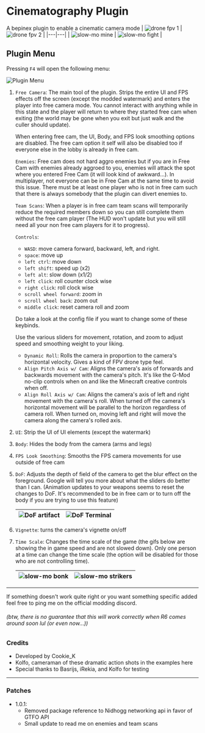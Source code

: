 # Cinematography Plugin

A bepinex plugin to enable a cinematic camera mode 
| ![drone fpv 1](https://i.imgur.com/W00cemO.gif) | ![drone fpv 2](https://i.imgur.com/021Qiji.gif) |
|---|---|
| ![slow-mo mine](https://i.imgur.com/QvpHisJ.gif) | ![slow-mo fight](https://i.imgur.com/mdgretE.gif) |


## Plugin Menu
Pressing `F4` will open the following menu: 

![Plugin Menu](https://i.imgur.com/65kEhDG.png)

1. `Free Camera`: The main tool of the plugin. Strips the entire UI and FPS effects off the screen (except the modded watermark) and enters the player into free camera mode. You cannot interact with anything while in this state and the player will return to where they started free cam when exiting (the world may be gone when you exit but just walk and the culler should update).

    When entering free cam, the UI, Body, and FPS look smoothing options are disabled. The free cam option it self will also be disabled too if everyone else in the lobby is already in free cam.

    `Enemies`: Free cam does not hard aggro enemies but if you are in Free Cam with enemies already aggroed to you, enemies will attack the spot where you entered Free Cam (it will look kind of awkward...). In multiplayer, not everyone can be in Free Cam at the same time to avoid this issue. There must be at least one player who is not in free cam such that there is always somebody that the plugin can divert enemies to. 

    `Team Scans`: When a player is in free cam team scans will temporarily reduce the required members down so you can still complete them without the free cam player (The HUD won't update but you will still need all your non free cam players for it to progress).
  
    `Controls`:
    - `WASD`: move camera forward, backward, left, and right.
    - `space`: move up
    - `left ctrl`: move down
    - `left shift`: speed up (x2)
    - `left alt`: slow down (x1/2)
    - `left click`: roll counter clock wise
    - `right click`: roll clock wise
    - `scroll wheel forward`: zoom in
    - `scroll wheel back`: zoom out
    - `middle click`: reset camera roll and zoom

    Do take a look at the config file if you want to change some of these keybinds.

    Use the various sliders for movement, rotation, and zoom to adjust speed and smoothing weight to your liking.
    - `Dynamic Roll`: Rolls the camera in proportion to the camera's horizontal velocity. Gives a kind of FPV drone type feel.
    - `Align Pitch Axis w/ Cam`: Aligns the camera's axis of forwards and backwards movement with the camera's pitch. It's like the G-Mod no-clip controls when on and like the Minecraft creative controls when off.
    - `Align Roll Axis w/ Cam`: Aligns the camera's axis of left and right movement with the camera's roll. When turned off the camera's horizontal movement will be parallel to the horizon regardless of camera roll. When turned on, moving left and right will move the camera along the camera's rolled axis.

2. `UI`: Strip the UI of UI elements (except the watermark)
3. `Body`: Hides the body from the camera (arms and legs)
4. `FPS Look Smoothing`: Smooths the FPS camera movements for use outside of free cam
5. `DoF`: Adjusts the depth of field of the camera to get the blur effect on the foreground. Google will tell you more about what the sliders do better than I can. (Animation updates to your weapons seems to reset the changes to DoF. It's recommended to be in free cam or to turn off the body if you are trying to use this feature)

    | ![DoF artifact](https://i.imgur.com/ymUAgRG.gif) | ![DoF Terminal](https://i.imgur.com/NwQRy0M.gif) |
    |---|---|

6. `Vignette`: turns the camera's vignette on/off 
7. `Time Scale`: Changes the time scale of the game (the gifs below are showing the in game speed and are not slowed down). Only one person at a time can change the time scale (the option will be disabled for those who are not controlling time).

    | ![slow-mo bonk](https://i.imgur.com/CTjIc6N.gif) | ![slow-mo strikers](https://i.imgur.com/tapeOp8.gif) |
    |---|---|
---

If something doesn't work quite right or you want something specific added feel free to ping me on the official modding discord.

###### (btw, there is no guarantee that this will work correctly when R6 comes around soon lul (or even now...))

### Credits

- Developed by Cookie_K
- Kolfo, cameraman of these dramatic action shots in the examples here
- Special thanks to Basrijs, iRekia, and Kolfo for testing
---
### Patches
- 1.0.1: 
    - Removed package reference to Nidhogg networking api in favor of GTFO API
    - Small update to read me on enemies and team scans
